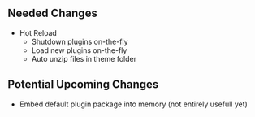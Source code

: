 ## Needed Changes

- Hot Reload
  - Shutdown plugins on-the-fly
  - Load new plugins on-the-fly
  - Auto unzip files in theme folder


## Potential Upcoming Changes

- Embed default plugin package into memory (not entirely usefull yet)
